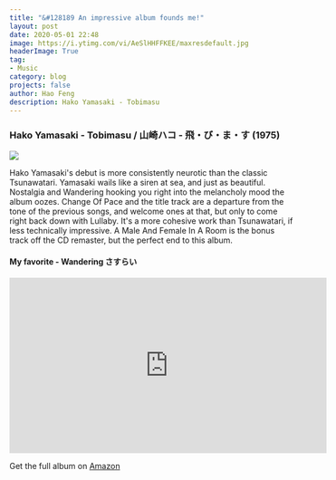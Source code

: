 ```yaml
---
title: "&#128189 An impressive album founds me!"
layout: post
date: 2020-05-01 22:48
image: https://i.ytimg.com/vi/AeSlHHFFKEE/maxresdefault.jpg
headerImage: True
tag:
- Music
category: blog
projects: false
author: Hao Feng
description: Hako Yamasaki - Tobimasu
---
```


### Hako Yamasaki - Tobimasu / 山崎ハコ - 飛・び・ま・す (1975)

<div class="side-by-side">
    <div class="toleft">
        <img class="image" src="{{site.url}}/assets/images/album.jpg">
    </div>
    <div class="toright">
        <p>Hako Yamasaki's debut is more consistently neurotic than the classic Tsunawatari. Yamasaki wails like a siren at sea, and just as beautiful. Nostalgia and Wandering hooking you right into the melancholy mood the album oozes. Change Of Pace and the title track are a departure from the tone of the previous songs, and welcome ones at that, but only to come right back down with Lullaby. It's a more cohesive work than Tsunawatari, if less technically impressive. A Male And Female In A Room is the bonus track off the CD remaster, but the perfect end to this album.</p>
    </div>
</div>

<!-- 
## Especial Breaker

You can add a especial *hr* to your text.

{% highlight html %}
<div class="breaker"></div>
{% endhighlight %}

<div class="breaker"></div>

---

## Spoiler

You can add an especial hidden content that appears on hover.

{% highlight html %}
<div class="spoiler"><p>your content</p></div>
{% endhighlight %}

<div class="spoiler"><p>Lorem ipsum dolor sit amet, consectetur adipisicing elit, sed do eiusmod tempor incididunt ut labore et dolore magna aliqua. Ut enim ad minim veniam, quis nostrud exercitation ullamco laboris nisi ut aliquip ex ea commodo consequat. Duis aute irure dolor in reprehenderit in voluptate velit esse cillum dolore eu fugiat nulla pariatur. Excepteur sint occaecat cupidatat non proident, sunt in culpa qui officia deserunt mollit anim id est laborum.</p></div> -->

<!-- ## Codepen

You can add Pens from Codepen.

{% highlight html %}
<p data-height="268" data-theme-id="0" data-slug-hash="gfdDu" data-default-tab="result" data-user="chriscoyier" class='codepen'>
    See the Pen <a href='http://codepen.io/chriscoyier/pen/gfdDu/'>Crappy Recreation of the Book Cover of *The Flame Alphabet*</a> by Chris Coyier (<a href='http://codepen.io/chriscoyier'>@chriscoyier</a>) on <a href='http://codepen.io'>CodePen</a>.
</p>
<script async src="//assets.codepen.io/assets/embed/ei.js"></script>
{% endhighlight %}

---

## Slideshare

Add your presentations here!

{% highlight html %}
<iframe src="//www.slideshare.net/slideshow/embed_code/key/hqDhSJoWkrHe7l" width="560" height="310" frameborder="0" marginwidth="0" marginheight="0" scrolling="no" style="border:1px solid #CCC; border-width:1px; margin-bottom:5px; max-width: 100%;" allowfullscreen> </iframe>
{% endhighlight %}

--- -->

#### My favorite - Wandering さすらい

<iframe width="560" height="310" src="https://www.youtube.com/watch?v=jxVn6oerMs0" frameborder="0" allowfullscreen></iframe>

Get the full album on [Amazon](https://www.amazon.co.jp/%E9%A3%9B%E3%83%BB%E3%81%B3%E3%83%BB%E3%81%BE%E3%83%BB%E3%81%99-%E5%B1%B1%E5%B4%8E%E3%83%8F%E3%82%B3/dp/B00005FQ1Z)
